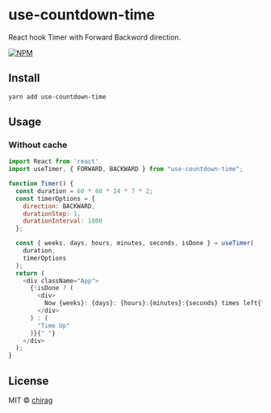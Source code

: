 # use-countdown-time
React hook Timer with Forward Backword direction.
 

[![NPM](https://img.shields.io/npm/v/use-countdown-time.svg)](https://www.npmjs.com/package/use-countdown-time)

## Install

```bash
yarn add use-countdown-time
```

## Usage

### Without cache

```js
import React from 'react'
import useTimer, { FORWARD, BACKWARD } from "use-countdown-time";

function Timer() {
  const duration = 60 * 60 * 24 * 7 * 2;
  const timerOptions = {
    direction: BACKWARD,
    durationStep: 1,
    durationInterval: 1000
  };

  const { weeks, days, hours, minutes, seconds, isDone } = useTimer(
    duration,
    timerOptions
  );
  return (
    <div className="App">
      {!isDone ? (
        <div>
          Now {weeks}: {days}: {hours}:{minutes}:{seconds} times left{" "}
        </div>
      ) : (
        "Time Up"
      )}{" "}
    </div>
  );
}
```

## License

MIT © [chirag](https://github.com/chirag3092)
